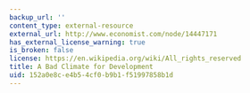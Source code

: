 ```yaml
---
backup_url: ''
content_type: external-resource
external_url: http://www.economist.com/node/14447171
has_external_license_warning: true
is_broken: false
license: https://en.wikipedia.org/wiki/All_rights_reserved
title: A Bad Climate for Development
uid: 152a0e8c-e4b5-4cf0-b9b1-f51997858b1d
---
```

